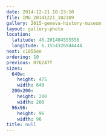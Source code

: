 ```yaml
---
date: 2014-12-21 10:23:10
file: IMG_20141221_102309
gallery: 2015-geneva-history-museum
layout: gallery-photo
location:
  latitude: 46.201404555556
  longitude: 6.1554326944444
next: c1855ee
ordering: 10
previous: 076247f
sizes:
  640w:
    height: 475
    width: 640
  200x200:
    height: 200
    width: 200
  96x96:
    height: 96
    width: 96
title: null
---
```

